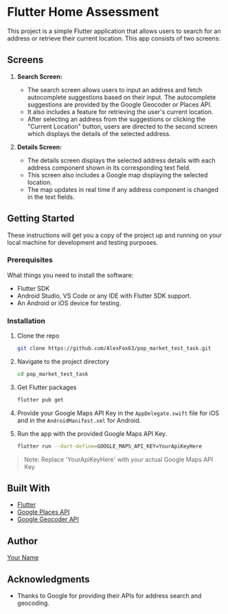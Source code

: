 # Flutter Home Assessment

This project is a simple Flutter application that allows users to search for an address or retrieve their current location. This app consists of two screens:

## Screens

1. **Search Screen:**
   - The search screen allows users to input an address and fetch autocomplete suggestions based on their input. The autocomplete suggestions are provided by the Google Geocoder or Places API.
   - It also includes a feature for retrieving the user's current location.
   - After selecting an address from the suggestions or clicking the "Current Location" button, users are directed to the second screen which displays the details of the selected address.

2. **Details Screen:**
   - The details screen displays the selected address details with each address component shown in its corresponding text field.
   - This screen also includes a Google map displaying the selected location.
   - The map updates in real time if any address component is changed in the text fields.

## Getting Started

These instructions will get you a copy of the project up and running on your local machine for development and testing purposes.

### Prerequisites

What things you need to install the software:

- Flutter SDK
- Android Studio, VS Code or any IDE with Flutter SDK support.
- An Android or iOS device for testing.

### Installation

1. Clone the repo
    ```sh
    git clone https://github.com/AlexFox63/pop_market_test_task.git
    ```
2. Navigate to the project directory
    ```sh
    cd pop_market_test_task
    ```
3. Get Flutter packages
    ```sh
    flutter pub get
    ```
4. Provide your Google Maps API Key in the `AppDelegate.swift` file for iOS and in the `AndroidManifest.xml` for Android.

5. Run the app with the provided Google Maps API Key.
    ```sh
    flutter run --dart-define=GOOGLE_MAPS_API_KEY=YourApiKeyHere
    ```

> Note: Replace 'YourApiKeyHere' with your actual Google Maps API Key

## Built With

- [Flutter](https://flutter.dev/)
- [Google Places API](https://developers.google.com/maps/documentation/places/web-service/overview)
- [Google Geocoder API](https://developers.google.com/maps/documentation/geocoding/start)

## Author

[Your Name](https://github.com/AlexFox63)

## Acknowledgments

- Thanks to Google for providing their APIs for address search and geocoding.
